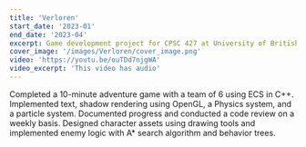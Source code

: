 ```yaml
---
title: 'Verloren'
start_date: '2023-01'
end_date: '2023-04'
excerpt: Game development project for CPSC 427 at University of British Columbia
cover_image: '/images/Verloren/cover_image.png'
video: 'https://youtu.be/ouTDd7njgWA'
video_excerpt: 'This video has audio'
---
```


Completed a 10-minute adventure game with a team of 6 using ECS in C++.
Implemented text, shadow rendering using OpenGL, a Physics system, and a particle system.
Documented progress and conducted a code review on a weekly basis.
Designed character assets using drawing tools and implemented enemy logic with A* search algorithm and behavior trees.
